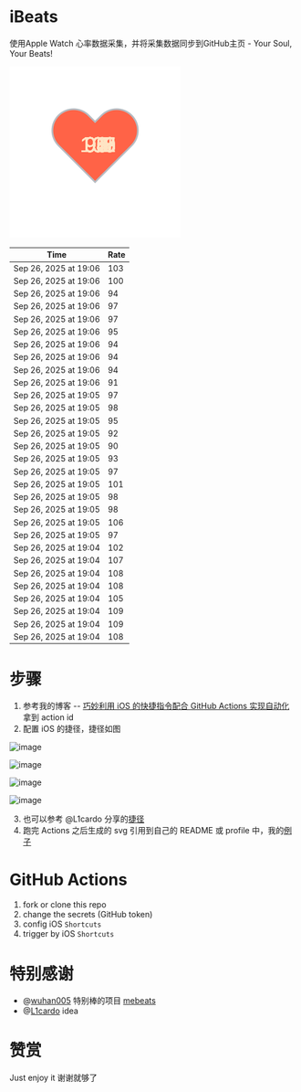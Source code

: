 # iBeats
使用Apple Watch 心率数据采集，并将采集数据同步到GitHub主页 - Your Soul, Your Beats!

![](./files/heart.svg)

<!--START_SECTION:my_heart_rate-->
| Time | Rate | 
 | ---- | ---- | 
| Sep 26, 2025 at 19:06 | 103 |
| Sep 26, 2025 at 19:06 | 100 |
| Sep 26, 2025 at 19:06 | 94 |
| Sep 26, 2025 at 19:06 | 97 |
| Sep 26, 2025 at 19:06 | 97 |
| Sep 26, 2025 at 19:06 | 95 |
| Sep 26, 2025 at 19:06 | 94 |
| Sep 26, 2025 at 19:06 | 94 |
| Sep 26, 2025 at 19:06 | 94 |
| Sep 26, 2025 at 19:06 | 91 |
| Sep 26, 2025 at 19:05 | 97 |
| Sep 26, 2025 at 19:05 | 98 |
| Sep 26, 2025 at 19:05 | 95 |
| Sep 26, 2025 at 19:05 | 92 |
| Sep 26, 2025 at 19:05 | 90 |
| Sep 26, 2025 at 19:05 | 93 |
| Sep 26, 2025 at 19:05 | 97 |
| Sep 26, 2025 at 19:05 | 101 |
| Sep 26, 2025 at 19:05 | 98 |
| Sep 26, 2025 at 19:05 | 98 |
| Sep 26, 2025 at 19:05 | 106 |
| Sep 26, 2025 at 19:05 | 97 |
| Sep 26, 2025 at 19:04 | 102 |
| Sep 26, 2025 at 19:04 | 107 |
| Sep 26, 2025 at 19:04 | 108 |
| Sep 26, 2025 at 19:04 | 108 |
| Sep 26, 2025 at 19:04 | 105 |
| Sep 26, 2025 at 19:04 | 109 |
| Sep 26, 2025 at 19:04 | 109 |
| Sep 26, 2025 at 19:04 | 108 |

<!--END_SECTION:my_heart_rate-->

# 步骤
1. 参考我的博客 -- [巧妙利用 iOS 的快捷指令配合 GitHub Actions 实现自动化](https://github.com/yihong0618/gitblog/issues/198) 拿到 action id
2. 配置 iOS 的捷径，捷径如图

![image](https://user-images.githubusercontent.com/15976103/122154218-0db0b480-ce97-11eb-93bb-5aec07c558dc.png)

![image](https://user-images.githubusercontent.com/15976103/122154236-186b4980-ce97-11eb-8e4b-70551a0391ae.png)

![image](https://user-images.githubusercontent.com/15976103/122154268-2d47dd00-ce97-11eb-902e-3acf292265a9.png)

![image](https://user-images.githubusercontent.com/15976103/122174055-fa144680-ceb4-11eb-9be2-3eb83cd516f7.png)

3. 也可以参考 @L1cardo 分享的[捷径](https://www.icloud.com/shortcuts/6ab6047b459c41ad822ad6b94b1c03d4)
4. 跑完 Actions 之后生成的 svg 引用到自己的 README 或 profile 中，我的[例子](https://github.com/yihong0618) 

# GitHub Actions

1. fork or clone this repo
2. change the secrets (GitHub token)
3. config iOS `Shortcuts` 
4. trigger by iOS `Shortcuts`

# 特别感谢
- @[wuhan005](https://github.com/wuhan005) 特别棒的项目 [mebeats](https://github.com/wuhan005/mebeats)
- @[L1cardo](https://github.com/L1cardo) idea

# 赞赏
Just enjoy it
谢谢就够了
